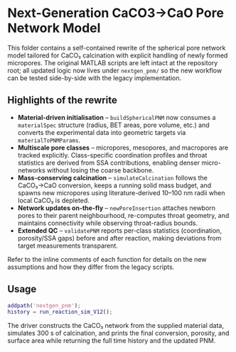 # Next-Generation CaCO3→CaO Pore Network Model

This folder contains a self-contained rewrite of the spherical pore network
model tailored for CaCO₃ calcination with explicit handling of newly formed
micropores.  The original MATLAB scripts are left intact at the repository root;
all updated logic now lives under `nextgen_pnm/` so the new workflow can be
tested side-by-side with the legacy implementation.

## Highlights of the rewrite

- **Material-driven initialisation** – `buildSphericalPNM` now consumes a
  `materialSpec` structure (radius, BET areas, pore volume, etc.) and converts
  the experimental data into geometric targets via `materialToPNMParams`.
- **Multiscale pore classes** – micropores, mesopores, and macropores are
  tracked explicitly.  Class-specific coordination profiles and throat
  statistics are derived from SSA contributions, enabling denser micro-networks
  without losing the coarse backbone.
- **Mass-conserving calcination** – `simulateCalcination` follows the
  CaCO₃→CaO conversion, keeps a running solid mass budget, and spawns new
  micropores using literature-derived 10–100 nm radii when local CaCO₃ is
  depleted.
- **Network updates on-the-fly** – `newPoreInsertion` attaches newborn pores to
  their parent neighbourhood, re-computes throat geometry, and maintains
  connectivity while observing throat-radius bounds.
- **Extended QC** – `validatePNM` reports per-class statistics (coordination,
  porosity/SSA gaps) before and after reaction, making deviations from target
  measurements transparent.

Refer to the inline comments of each function for details on the new
assumptions and how they differ from the legacy scripts.

## Usage

```matlab
addpath('nextgen_pnm');
history = run_reaction_sim_V12();
```

The driver constructs the CaCO₃ network from the supplied material data,
simulates 300 s of calcination, and prints the final conversion, porosity,
and surface area while returning the full time history and the updated PNM.
